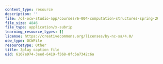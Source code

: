 ```yaml
---
content_type: resource
description: ''
file: /ol-ocw-studio-app/courses/6-004-computation-structures-spring-2017/6167e9743eed6419f5688fc5a7342c6a_wPwWtFMkxLo.srt
file_size: 4846
file_type: application/x-subrip
learning_resource_types: []
license: https://creativecommons.org/licenses/by-nc-sa/4.0/
ocw_type: OCWFile
resourcetype: Other
title: 3play caption file
uid: 6167e974-3eed-6419-f568-8fc5a7342c6a
---
```


